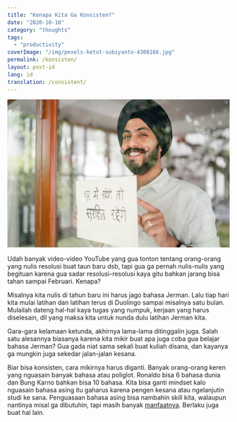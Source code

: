 ```yaml
---
title: "Kenapa Kita Ga Konsisten?"
date: "2020-10-18"
category: "thoughts"
tags:
  - "productivity"
coverImage: "/img/pexels-ketut-subiyanto-4308166.jpg"
permalink: /konsisten/
layout: post-id
lang: id
translation: /consistent/
---
```


![](/img/pexels-ketut-subiyanto-4308166.jpg)

Udah banyak video-video YouTube yang gua tonton tentang orang-orang yang nulis resolusi buat taun baru dsb, tapi gua ga pernah nulis-nulis yang begituan karena gua sadar resolusi-resolusi kaya gitu bahkan jarang bisa tahan sampai Februari. Kenapa?

Misalnya kita nulis di tahun baru ini harus jago bahasa Jerman. Lalu tiap hari kita mulai latihan dan latihan terus di Duolingo sampai misalnya satu bulan. Mulailah dateng hal-hal kaya tugas yang numpuk, kerjaan yang harus diselesain, dll yang maksa kita untuk nunda dulu latihan Jerman kita.

Gara-gara kelamaan ketunda, akhirnya lama-lama ditinggalin juga. Salah satu alesannya biasanya karena kita mikir buat apa juga coba gua belajar bahasa Jerman? Gua gada niat sama sekali buat kuliah disana, dan kayanya ga mungkin juga sekedar jalan-jalan kesana.

Biar bisa konsisten, cara mikirnya harus diganti. Banyak orang-orang keren yang nguasain banyak bahasa atau poliglot. Ronaldo bisa 6 bahasa dunia dan Bung Karno bahkan bisa 10 bahasa. Kita bisa ganti mindset kalo nguasain bahasa asing itu gaharus karena pengen kesana atau ngelanjutin studi ke sana. Penguasaan bahasa asing bisa nambahin skill kita, walaupun nantinya misal ga dibutuhin, tapi masih banyak [manfaatnya](https://www.idntimes.com/science/discovery/akromah-zonicc/manfaat-belajar-bahasa-asing-c1c2). Berlaku juga buat hal lain.
